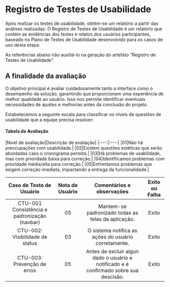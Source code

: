 # Registro de Testes de Usabilidade

Após realizar os testes de usabilidade, obtém-se um relatório a partir das análises realizadas. O Registro de Testes de Usabilidade é um relatório que contém as evidências dos testes e relatos dos usuários participantes, baseado no Plano de Testes de Usabilidade desenvolvido para os casos de uso desta etapa.

As referências abaixo irão auxiliá-lo na geração do artefato “Registro de Testes de Usabilidade”.

<h2>A finalidade da avaliação</h2>

O objetivo principal é avaliar cuidadosamente tanto a interface como o desempenho da solução, garantindo que proporcionem uma experiência de melhor qualidade ao usuário. Isso nos permite identificar eventuais necessidades de ajustes e melhorias antes da conclusão do projeto.


Estabelecemos a seguinte escala para classificar os níveis de questões de usabilidade que a equipe precisa resolver:




<h4>Tabela de Avaliação</h4>
|Nível de avaliação|Descrição de avaliação|
|:---:|:---:|
|01|Não há preocupações com usabilidade.|
|02|Existem questões estéticas que serão abordadas caso o cronograma permita.|
|03|Há problemas de usabilidade, mas com prioridade baixa para correção.|
|04|Identificamos problemas com prioridade média/alta para correção.|
|05|Enfrentamos problemas que exigem correção imediata, impactando a entrega da funcionalidade.|


|Caso de Teste de Usuário |Nota de Usuário |Comentários e observações|Exito ou Falha|
|:---:|:---:|:---:|:---:|
|CTU-001  Consistência e padronização (navbar) |05| Mantem-se padronizado todas as telas da aplicação.|Exito|
|CTU-002: Visibilidade de status|03| O sistema notifica as ações do usuário corretamente.|Exito|
|CTU-003: Prevenção de erros|05| Antes de excluir algun dado o usuário e notificado e é confirmado sobre sua descisão.|Exito| 

